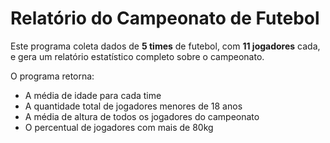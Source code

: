 # Relatório do Campeonato de Futebol

Este programa coleta dados de **5 times** de futebol, com **11 jogadores** cada, e gera um relatório estatístico completo sobre o campeonato.

O programa retorna:
- A média de idade para cada time
- A quantidade total de jogadores menores de 18 anos
- A média de altura de todos os jogadores do campeonato
- O percentual de jogadores com mais de 80kg